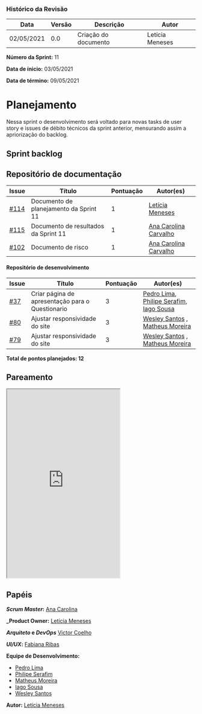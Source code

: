 ### Histórico da Revisão
| Data | Versão | Descrição | Autor |
|---|---|---|---|
| 02/05/2021| 0.0 |Criação do documento | Letícia Meneses |


**Número da Sprint:** 11

**Data de ínicio:** 03/05/2021

**Data de término:** 09/05/2021

# **Planejamento**
Nessa sprint o desenvolvimento será voltado para novas tasks de user story e issues de débito técnicos da sprint anterior, mensurando assim a apriorização do backlog.

## Sprint backlog

## Repositório de documentação

| Issue | Título | Pontuação | Autor(es) |
|---|---|---|---|
|[#114](https://github.com/fga-eps-mds/2020.2-Violeta-Documentacao/issues/114)| Documento de planejamento da Sprint 11 | 1 | [Letícia Meneses](https://github.com/mbslet) |
|[#115](https://github.com/fga-eps-mds/2020.2-Violeta-Documentacao/issues/115)| Documento de resultados da Sprint 11 | 1 | [Ana Carolina Carvalho](https://github.com/anacarolcs) |
|[#102](https://github.com/fga-eps-mds/2020.2-Violeta-Documentacao/issues/102)| Documento de risco | 1 | [Ana Carolina Carvalho](https://github.com/anacarolcs) |

#### Repositório de desenvolvimento

| Issue | Título | Pontuação | Autor(es) |
|---|---|---|---|
|[#37](https://github.com/fga-eps-mds/2020.2-violeta-desenvolvimento/issues/37)| Criar página de apresentação para o Questionario | 3 | [Pedro Lima](https://github.com/pedrolimass), [Philipe Serafim](https://github.com/philipeserafim), [Iago Sousa](https://github.com/iasousa) |
|[#80](https://github.com/fga-eps-mds/2020.2-Violeta-Desenvolvimento/issues/80)| Ajustar responsividade do site| 3 |[Wesley Santos](https://github.com/wesleysantos00) , [Matheus Moreira](https://github.com/mateus-lm)  |
|[#79](https://github.com/fga-eps-mds/2020.2-Violeta-Desenvolvimento/issues/79)| Ajustar responsividade do site| 3 |[Wesley Santos](https://github.com/wesleysantos00) , [Matheus Moreira](https://github.com/mateus-lm)  |

<b>Total de pontos planejados: 12 </b>

## Pareamento

<iframe weidth="100%" height="500" src="https://docs.google.com/spreadsheets/d/e/2PACX-1vSUvF3lwINiA2gmoZeLfAFfI-sgInnqEVf4oq7nkh3joRHfGQgwIc63ij0wCB5oJzGtZirY3eT-hLjK/pubhtml?gid=1221651040&amp;single=true&amp;widget=true&amp;headers=false"></iframe>


## Papéis

**_Scrum Master_:** [Ana Carolina](https://github.com/anacarolcs)

**_Product Owner:** [Letícia Meneses](https://github.com/mbslet)

**_Arquiteto_ e _DevOps_** [Victor Coelho](https://github.com/victorhdcoelho)

**_UI/UX_:** [Fabiana Ribas](https://github.com/FabianaRibas)

**Equipe de Desenvolvimento:**

- [Pedro Lima](https://github.com/pedrolimass)
- [Philipe Serafim](https://github.com/philipeserafim)
- [Matheus Moreira](https://github.com/mateus-lm)
- [Iago Sousa](https://github.com/iasousa)
- [Wesley Santos](https://github.com/wesleysantos00)

**Autor:** [Letícia Meneses](https://github.com/mbslet)

